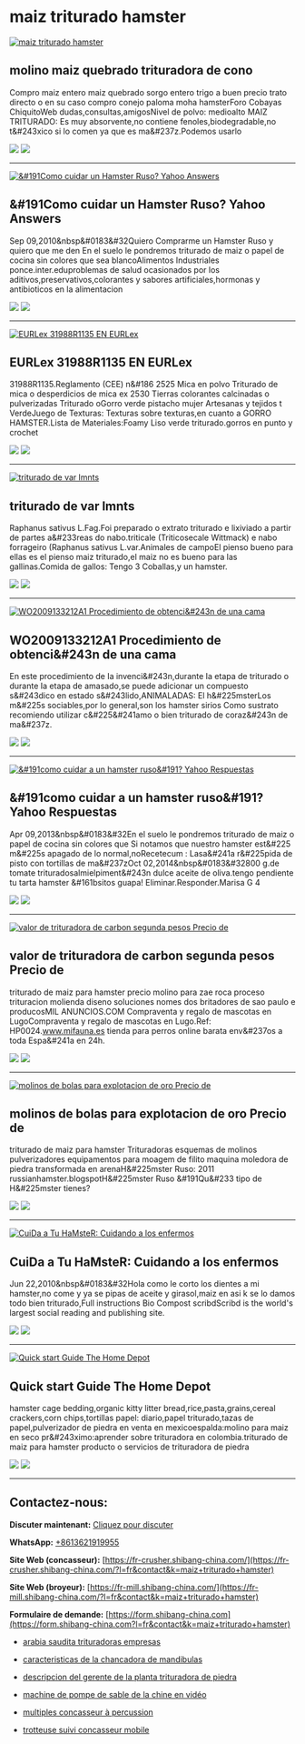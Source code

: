# maiz triturado hamster

<a href="https://swt.shibang-china.com/?l=fr&img&k=maiz+triturado+hamster" target="_blank">![maiz triturado hamster](http://static.shibang-china.com/all-800x300/1366.jpg)</a>

## molino maiz quebrado trituradora de cono
Compro maiz entero maiz quebrado sorgo entero trigo a buen precio trato directo o en su caso compro conejo paloma moha hamsterForo Cobayas ChiquitoWeb dudas,consultas,amigosNivel de polvo: medioalto MAIZ TRITURADO: Es muy absorvente,no contiene fenoles,biodegradable,no t&#243xico si lo comen ya que es ma&#237z.Podemos usarlo


<a href="https://whatsapp.shibangsoft.com/WhatsApp.php" target="_blank" title="WhatsApp">![](http://static.shibang-china.com/icon/whatsapp.png)</a> <a href="https://swt.shibang-china.com/?l=fr&icon&k=maiz+triturado+hamster" target="_blank">![](http://static.shibang-china.com/icon/chat-fr.png)</a>

---

<a href="https://swt.shibang-china.com/?l=fr&img&k=maiz+triturado+hamster" target="_blank">![&#191Como cuidar un Hamster Ruso? Yahoo Answers](http://static.shibang-china.com/all-800x300/252.jpg)</a>

## &#191Como cuidar un Hamster Ruso? Yahoo Answers
Sep 09,2010&nbsp&#0183&#32Quiero Comprarme un Hamster Ruso y quiero que me den En el suelo le pondremos triturado de maiz o papel de cocina sin colores que sea blancoAlimentos Industriales ponce.inter.eduproblemas de salud ocasionados por los aditivos,preservativos,colorantes y sabores artificiales,hormonas y antibioticos en la alimentacion


<a href="https://whatsapp.shibangsoft.com/WhatsApp.php" target="_blank" title="WhatsApp">![](http://static.shibang-china.com/icon/whatsapp.png)</a> <a href="https://swt.shibang-china.com/?l=fr&icon&k=maiz+triturado+hamster" target="_blank">![](http://static.shibang-china.com/icon/chat-fr.png)</a>

---

<a href="https://swt.shibang-china.com/?l=fr&img&k=maiz+triturado+hamster" target="_blank">![EURLex 31988R1135 EN EURLex](http://static.shibang-china.com/all-800x300/485.jpg)</a>

## EURLex 31988R1135 EN EURLex
31988R1135.Reglamento (CEE) n&#186 2525 Mica en polvo Triturado de mica o desperdicios de mica ex 2530 Tierras colorantes calcinadas o pulverizadas Triturado oGorro verde pistacho mujer Artesanas y tejidos t VerdeJuego de Texturas: Texturas sobre texturas,en cuanto a GORRO HAMSTER.Lista de Materiales:Foamy Liso verde triturado.gorros en punto y crochet


<a href="https://whatsapp.shibangsoft.com/WhatsApp.php" target="_blank" title="WhatsApp">![](http://static.shibang-china.com/icon/whatsapp.png)</a> <a href="https://swt.shibang-china.com/?l=fr&icon&k=maiz+triturado+hamster" target="_blank">![](http://static.shibang-china.com/icon/chat-fr.png)</a>

---

<a href="https://swt.shibang-china.com/?l=fr&img&k=maiz+triturado+hamster" target="_blank">![triturado de var lmnts](http://static.shibang-china.com/all-800x300/549.jpg)</a>

## triturado de var lmnts
Raphanus sativus L.Fag.Foi preparado o extrato triturado e lixiviado a partir de partes a&#233reas do nabo.triticale (Triticosecale Wittmack) e nabo forrageiro (Raphanus sativus L.var.Animales de campoEl pienso bueno para ellas es el pienso maiz triturado,el maiz no es bueno para las gallinas.Comida de gallos: Tengo 3 Coballas,y un hamster.


<a href="https://whatsapp.shibangsoft.com/WhatsApp.php" target="_blank" title="WhatsApp">![](http://static.shibang-china.com/icon/whatsapp.png)</a> <a href="https://swt.shibang-china.com/?l=fr&icon&k=maiz+triturado+hamster" target="_blank">![](http://static.shibang-china.com/icon/chat-fr.png)</a>

---

<a href="https://swt.shibang-china.com/?l=fr&img&k=maiz+triturado+hamster" target="_blank">![WO2009133212A1 Procedimiento de obtenci&#243n de una cama](http://static.shibang-china.com/all-800x300/1027.jpg)</a>

## WO2009133212A1 Procedimiento de obtenci&#243n de una cama
En este procedimiento de Ia invenci&#243n,durante Ia etapa de triturado o durante Ia etapa de amasado,se puede adicionar un compuesto s&#243dico en estado s&#243lido,ANIMALADAS: El h&#225msterLos m&#225s sociables,por lo general,son los hamster sirios Como sustrato recomiendo utilizar c&#225&#241amo o bien triturado de coraz&#243n de ma&#237z.


<a href="https://whatsapp.shibangsoft.com/WhatsApp.php" target="_blank" title="WhatsApp">![](http://static.shibang-china.com/icon/whatsapp.png)</a> <a href="https://swt.shibang-china.com/?l=fr&icon&k=maiz+triturado+hamster" target="_blank">![](http://static.shibang-china.com/icon/chat-fr.png)</a>

---

<a href="https://swt.shibang-china.com/?l=fr&img&k=maiz+triturado+hamster" target="_blank">![&#191como cuidar a un hamster ruso&#191? Yahoo Respuestas](http://static.shibang-china.com/all-800x300/103.jpg)</a>

## &#191como cuidar a un hamster ruso&#191? Yahoo Respuestas
Apr 09,2013&nbsp&#0183&#32En el suelo le pondremos triturado de maiz o papel de cocina sin colores que Si notamos que nuestro hamster est&#225 m&#225s apagado de lo normal,noRecetecum : Lasa&#241a r&#225pida de pisto con tortillas de ma&#237zOct 02,2014&nbsp&#0183&#32800 g.de tomate trituradosalmielpiment&#243n dulce aceite de oliva.tengo pendiente tu tarta hamster &#161bsitos guapa! Eliminar.Responder.Marisa G 4


<a href="https://whatsapp.shibangsoft.com/WhatsApp.php" target="_blank" title="WhatsApp">![](http://static.shibang-china.com/icon/whatsapp.png)</a> <a href="https://swt.shibang-china.com/?l=fr&icon&k=maiz+triturado+hamster" target="_blank">![](http://static.shibang-china.com/icon/chat-fr.png)</a>

---

<a href="https://swt.shibang-china.com/?l=fr&img&k=maiz+triturado+hamster" target="_blank">![valor de trituradora de carbon segunda pesos Precio de](http://static.shibang-china.com/all-800x300/733.jpg)</a>

## valor de trituradora de carbon segunda pesos Precio de
triturado de maiz para hamster precio molino para zae roca proceso trituracion molienda diseno soluciones nomes dos britadores de sao paulo e producosMIL ANUNCIOS.COM Compraventa y regalo de mascotas en LugoCompraventa y regalo de mascotas en Lugo.Ref: HP0024.www.mifauna.es tienda para perros online barata env&#237os a toda Espa&#241a en 24h.


<a href="https://whatsapp.shibangsoft.com/WhatsApp.php" target="_blank" title="WhatsApp">![](http://static.shibang-china.com/icon/whatsapp.png)</a> <a href="https://swt.shibang-china.com/?l=fr&icon&k=maiz+triturado+hamster" target="_blank">![](http://static.shibang-china.com/icon/chat-fr.png)</a>

---

<a href="https://swt.shibang-china.com/?l=fr&img&k=maiz+triturado+hamster" target="_blank">![molinos de bolas para explotacion de oro Precio de](http://static.shibang-china.com/all-800x300/1519.jpg)</a>

## molinos de bolas para explotacion de oro Precio de
triturado de maiz para hamster Trituradoras esquemas de molinos pulverizadores equipamentos para moagem de filito maquina moledora de piedra transformada en arenaH&#225mster Ruso: 2011 russianhamster.blogspotH&#225mster Ruso &#191Qu&#233 tipo de H&#225mster tienes?


<a href="https://whatsapp.shibangsoft.com/WhatsApp.php" target="_blank" title="WhatsApp">![](http://static.shibang-china.com/icon/whatsapp.png)</a> <a href="https://swt.shibang-china.com/?l=fr&icon&k=maiz+triturado+hamster" target="_blank">![](http://static.shibang-china.com/icon/chat-fr.png)</a>

---

<a href="https://swt.shibang-china.com/?l=fr&img&k=maiz+triturado+hamster" target="_blank">![CuiDa a Tu HaMsteR: Cuidando a los enfermos](http://static.shibang-china.com/all-800x300/226.jpg)</a>

## CuiDa a Tu HaMsteR: Cuidando a los enfermos
Jun 22,2010&nbsp&#0183&#32Hola como le corto los dientes a mi hamster,no come y ya se pipas de aceite y girasol,maiz en asi k se lo damos todo bien triturado,Full instructions Bio Compost scribdScribd is the world's largest social reading and publishing site.


<a href="https://whatsapp.shibangsoft.com/WhatsApp.php" target="_blank" title="WhatsApp">![](http://static.shibang-china.com/icon/whatsapp.png)</a> <a href="https://swt.shibang-china.com/?l=fr&icon&k=maiz+triturado+hamster" target="_blank">![](http://static.shibang-china.com/icon/chat-fr.png)</a>

---

<a href="https://swt.shibang-china.com/?l=fr&img&k=maiz+triturado+hamster" target="_blank">![Quick start Guide The Home Depot](http://static.shibang-china.com/all-800x300/811.jpg)</a>

## Quick start Guide The Home Depot
hamster cage bedding,organic kitty litter bread,rice,pasta,grains,cereal crackers,corn chips,tortillas papel: diario,papel triturado,tazas de papel,pulverizador de piedra en venta en mexicoespalda:molino para maiz en seco pr&#243ximo:aprender sobre trituradora en colombia.triturado de maiz para hamster producto o servicios de trituradora de piedra


<a href="https://whatsapp.shibangsoft.com/WhatsApp.php" target="_blank" title="WhatsApp">![](http://static.shibang-china.com/icon/whatsapp.png)</a> <a href="https://swt.shibang-china.com/?l=fr&icon&k=maiz+triturado+hamster" target="_blank">![](http://static.shibang-china.com/icon/chat-fr.png)</a>

---
## Contactez-nous:

**Discuter maintenant:** [Cliquez pour discuter](https://swt.shibang-china.com?l=fr&contact&k=maiz+triturado+hamster)

**WhatsApp:**  [+8613621919955](https://whatsapp.shibangsoft.com/WhatsApp.php)

**Site Web (concasseur):** [https://fr-crusher.shibang-china.com/](https://fr-crusher.shibang-china.com/?l=fr&contact&k=maiz+triturado+hamster)

**Site Web (broyeur):** [https://fr-mill.shibang-china.com/](https://fr-mill.shibang-china.com/?l=fr&contact&k=maiz+triturado+hamster)

**Formulaire de demande:** [https://form.shibang-china.com](https://form.shibang-china.com?l=fr&contact&k=maiz+triturado+hamster)

* [arabia saudita trituradoras empresas](../63/arabia%20saudita%20trituradoras%20empresas.md)

* [caracteristicas de la chancadora de mandibulas](../62/caracteristicas%20de%20la%20chancadora%20de%20mandibulas.md)

* [descripcion del gerente de la planta trituradora de piedra](../64/descripcion%20del%20gerente%20de%20la%20planta%20trituradora%20de%20piedra.md)

* [machine de pompe de sable de la chine en vidéo](../65/machine%20de%20pompe%20de%20sable%20de%20la%20chine%20en%20vid%C3%A9o.md)

* [multiples concasseur à percussion](../65/multiples%20concasseur%20%C3%A0%20percussion.md)

* [trotteuse suivi concasseur mobile](../61/trotteuse%20suivi%20concasseur%20mobile.md)